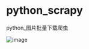 # python_scrapy
python_图片批量下载爬虫

![image](https://user-images.githubusercontent.com/74316859/182618602-c63ae008-9533-4ea3-9a9f-fc757e4d52cc.png)
